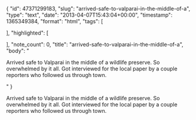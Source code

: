 {
  "id": 47371299183,
  "slug": "arrived-safe-to-valparai-in-the-middle-of-a",
  "type": "text",
  "date": "2013-04-07T15:43:04+00:00",
  "timestamp": 1365349384,
  "format": "html",
  "tags": [

  ],
  "highlighted": [

  ],
  "note_count": 0,
  "title": "arrived-safe-to-valparai-in-the-middle-of-a",
  "body": "<p>Arrived safe to Valparai in the middle of a wildlife preserve. So overwhelmed by it all. Got interviewed for the local paper by a couple reporters who followed us through town.</p>"
}

<p>Arrived safe to Valparai in the middle of a wildlife preserve. So overwhelmed by it all. Got interviewed for the local paper by a couple reporters who followed us through town.</p>